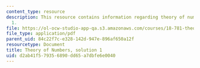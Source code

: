 ```yaml
---
content_type: resource
description: This resource contains information regarding theory of numbers, solution
  1.
file: https://ol-ocw-studio-app-qa.s3.amazonaws.com/courses/18-781-theory-of-numbers-spring-2012/d2ab41f579356890dd65a7dbfe6e0040_MIT18_781S12_pset1sol.pdf
file_type: application/pdf
parent_uid: 84c22f7c-e328-142d-947e-896af650a12f
resourcetype: Document
title: Theory of Numbers, solution 1
uid: d2ab41f5-7935-6890-dd65-a7dbfe6e0040
---
```

